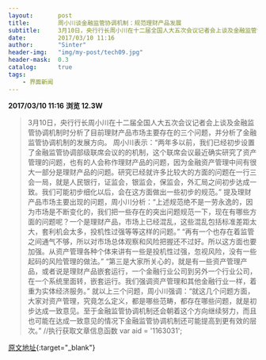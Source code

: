 ```yaml
---
layout:       post
title:        周小川谈金融监管协调机制：规范理财产品发展
subtitle:     3月10日，央行行长周小川在十二届全国人大五次会议记者会上谈及金融监管协调机制时分析了目前理财产品市场主要存在的三个问题，并分析了金融监管协调机制的发展方向。
date:         2017/03/10 11:16
author:       "Sinter"
header-img:   "img/my-post/tech09.jpg"
header-mask:  0.3
catalog:      true
tags:
    - 界面新闻
---
```


**2017/03/10 11:16**  **浏览 12.3W**

> 3月10日，央行行长周小川在十二届全国人大五次会议记者会上谈及金融监管协调机制时分析了目前理财产品市场主要存在的三个问题，并分析了金融监管协调机制的发展方向。
周小川表示：“两年多以前，我们已经初步设置了金融监管协调部级联席会议的的机制，这个联席会议最近确实研究了资产管理的问题，也有的人会称作理财产品的问题，因为金融资产管理中间有很大一部分是理财产品的问题。研究已经就许多比较大的方面的问题在一行三会一局，就是人民银行，证监会，银监会，保监会，外汇局之间初步达成一致。我们可能初步细化以后，会在这方面做出一些初步的规范。”
提及理财产品市场主要出现的问题，周小川分析：“上述规范绝不是一劳永逸的，因为市场是不断变化的，我们把一些存在的突出问题规范一下，现在有哪些方面的问题呢？一个是理财产品，市场上已经混乱，这些混乱包括标准差距太大，套利机会太多，投机性过强等等这样的问题。”
“再有一个也存在着监管之间通气不够，所以对市场总体观察和风险把握还不过好。所以这方面也要加强。从资产管理各种个体来讲有一些是投机性过强，忽视风险，没有一些起码的风险管理的做法。”
“第三是大家所关心的，就是有一些资产管理产品，或者说是理财产品嵌套运行，一个金融行业公司到另外一个行业公司，在一个系统里面转，嵌套运行。我们强调资产管理和其他金融行业一样，着重为实体经济服务。”
就以上三个问题，周小川强调：“就这几个问题方面，大家对资产管理，究竟怎么定义，都是哪些范畴，都存在哪些问题，就是初步达成一致意见。至于金融监管协调机制还会朝着这个方向继续努力，而且也可能在达成一致意见的情况下金融监管协调机制还可能提高到更有效的层次。”
	//执行获取文章信息函数
	var aid = '1163031';


[原文地址](http://www.jiemian.com/article/1163031.html){:target="_blank"}


